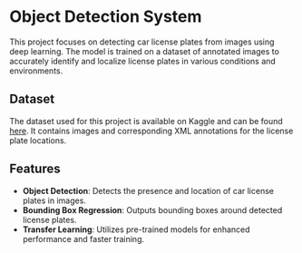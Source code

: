 # Object Detection System

This project focuses on detecting car license plates from images using deep learning. The model is trained on a dataset of annotated images to accurately identify and localize license plates in various conditions and environments.

## Dataset

The dataset used for this project is available on Kaggle and can be found [here](https://www.kaggle.com/datasets/andrewmvd/car-plate-detection). It contains images and corresponding XML annotations for the license plate locations.

## Features

- **Object Detection**: Detects the presence and location of car license plates in images.
- **Bounding Box Regression**: Outputs bounding boxes around detected license plates.
- **Transfer Learning**: Utilizes pre-trained models for enhanced performance and faster training.



